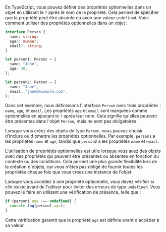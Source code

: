 En TypeScript, vous pouvez définir des propriétés optionnelles dans un objet en utilisant le `?` après le nom de la propriété. Cela permet de spécifier que la propriété peut être absente ou avoir une valeur `undefined`. Voici comment utiliser des propriétés optionnelles dans un objet :

```typescript
interface Person {
  name: string;
  age?: number;
  email?: string;
}

let person1: Person = {
  name: "John",
  age: 30,
};

let person2: Person = {
  name: "Jane",
  email: "jane@example.com",
};
```

Dans cet exemple, nous définissons l'interface `Person` avec trois propriétés : `name`, `age`, et `email`. Les propriétés `age` et `email` sont marquées comme optionnelles en ajoutant le `?` après leur nom. Cela signifie qu'elles peuvent être présentes dans l'objet `Person`, mais ne sont pas obligatoires.

Lorsque vous créez des objets de type `Person`, vous pouvez choisir d'inclure ou d'omettre les propriétés optionnelles. Par exemple, `person1` a les propriétés `name` et `age`, tandis que `person2` a les propriétés `name` et `email`.

L'utilisation de propriétés optionnelles est utile lorsque vous avez des objets avec des propriétés qui peuvent être présentes ou absentes en fonction du contexte ou des conditions. Cela permet une plus grande flexibilité lors de la création d'objets, car vous n'êtes pas obligé de fournir toutes les propriétés chaque fois que vous créez une instance de l'objet.

Lorsque vous accédez à une propriété optionnelle, vous devez vérifier si elle existe avant de l'utiliser pour éviter des erreurs de type `undefined`. Vous pouvez le faire en utilisant une vérification de présence, telle que :

```typescript
if (person1.age !== undefined) {
  console.log(person1.age);
}
```

Cette vérification garantit que la propriété `age` est définie avant d'accéder à sa valeur.